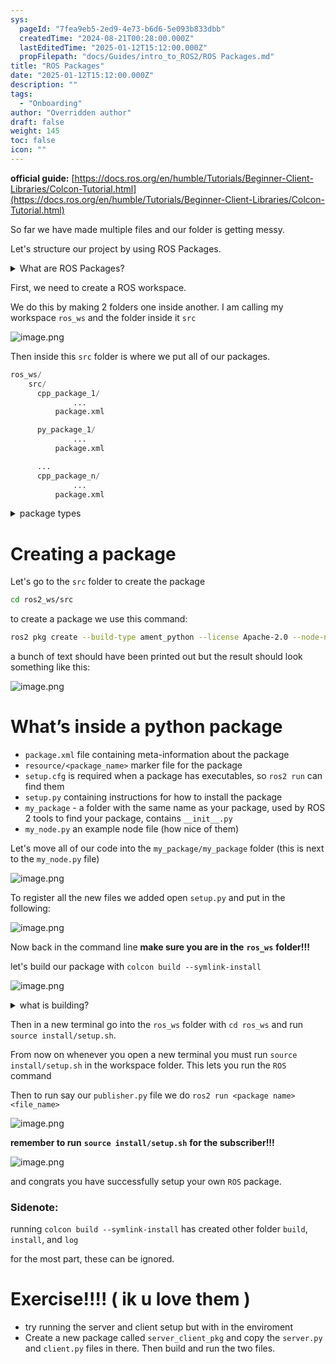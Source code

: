 ```yaml
---
sys:
  pageId: "7fea9eb5-2ed9-4e73-b6d6-5e093b833dbb"
  createdTime: "2024-08-21T00:28:00.000Z"
  lastEditedTime: "2025-01-12T15:12:00.000Z"
  propFilepath: "docs/Guides/intro_to_ROS2/ROS Packages.md"
title: "ROS Packages"
date: "2025-01-12T15:12:00.000Z"
description: ""
tags:
  - "Onboarding"
author: "Overridden author"
draft: false
weight: 145
toc: false
icon: ""
---
```


**official guide:** [https://docs.ros.org/en/humble/Tutorials/Beginner-Client-Libraries/Colcon-Tutorial.html](https://docs.ros.org/en/humble/Tutorials/Beginner-Client-Libraries/Colcon-Tutorial.html)

So far we have made multiple files and our folder is getting messy.

Let's structure our project by using ROS Packages.

<details>

<summary>What are ROS Packages?</summary>

ROS Packages are, as the name implies, packages of code that are highly sharable between ROS developers.

They consist of a folder, `package.xml` file, and source code

```python
      cpp_package_1/
		      ... imagine much code files here ..
          package.xml
```

</details>

First, we need to create a ROS workspace.

We do this by making 2 folders one inside another. I am calling my workspace `ros_ws` and the folder inside it `src`

![image.png](https://prod-files-secure.s3.us-west-2.amazonaws.com/d518164a-d88e-44d1-a4ee-3adb3bd8bce0/70706947-fd18-4537-a67b-e12946812d31/image.png?X-Amz-Algorithm=AWS4-HMAC-SHA256&X-Amz-Content-Sha256=UNSIGNED-PAYLOAD&X-Amz-Credential=ASIAZI2LB4664B4VVIL6%2F20250328%2Fus-west-2%2Fs3%2Faws4_request&X-Amz-Date=20250328T230118Z&X-Amz-Expires=3600&X-Amz-Security-Token=IQoJb3JpZ2luX2VjEP%2F%2F%2F%2F%2F%2F%2F%2F%2F%2F%2FwEaCXVzLXdlc3QtMiJHMEUCIGaS%2FNNBful6TdJ9KnDVYr5otBTGJdnK8X7O%2BPdOJazHAiEArTq5BreCXv6qo88ikW1FQtkXqcpJlbPRxR%2BVZc4GnqMq%2FwMIaBAAGgw2Mzc0MjMxODM4MDUiDCsdpsxJYYhrdIxECyrcA5ma2EFPJwTY7x7WJaK%2FTdxUmEgA7sxE3%2BlsnVSGaDQFb7XthEa6b4lXCkCUURSNBVInIto2EHW2x8k0UMWBvbIZoFMcnsvBxG2qZXw0kW1b8Rf2I9GBYNgfYwDAnRi0Nt6E5IfdsIwax7pOWjlitM6nro%2Bp2RLOQXIw0PiVruJaC7%2BJr6nFHf0i2hh7u85uWoY7bgzXSkEWyiJ1PwN1kiW06KXAK%2F8UBsGS2WhsIhBHTCqboC8B%2FaVTs%2FbWLtR3Y96q76NmNMrskq2A7rnW33LTW0s%2BiFcFn4WyqEF0utAxbPmJnr9k1uWIarmxA2%2FovabRU8Hmz8WZOTBPlbJvsDJKdqEON6%2F6D%2Bvbo%2F83mL%2BQayOWD1DXbwlAHJ%2F1KLjhQ4Ljho1IfROf6Ij2SpNg%2BPHZnt0mPWCPTUniDeWTDHLrjUzQdb2aEzOQgf14mMWkbXYIIp2LHd%2BmksIpC2FK2WZEp%2ByB1QODSOyV9M58rqGLP7u61OIULrmAp%2FO8E9aIs76cvDQ0ZwqdFmLrqg%2FKB3n9qr9lkFDbtbpVygGiCICWQqqmsxMtVW1plpywgNV6tv5yc1gi5HTsoOghPgJS%2Bt%2BVqmT1luD9ldXmM0UEzfMfbyIW1V4kHJo84wVmMIDEnL8GOqUBjOgoOePOy8kMxQqDUzgBQocJqoPQnRAoClX92tyyC7WxkEq%2BxL9UtZZzmAeVeOE%2B3GfPWyQPYYk8rrwU66%2BS%2FLyplhgeXXFnY0KbV4YJ%2FGBUsXuiunpktIHrykajB7FMrW06SU%2B3Oc%2F7ongSJowaK2t%2FHpxeDbgMpjMyVY8qwBrJn%2FgvlNICVB3VhivV4kTtJKKwVZVZ08Px05nvmlV6OSzXK%2Bvz&X-Amz-Signature=a763824a033941fd9d84fc319b3e77778d195f884addc2ea99efd8d3ff0b4d56&X-Amz-SignedHeaders=host&x-id=GetObject)

Then inside this `src` folder is where we put all of our packages.

```python
ros_ws/
    src/
      cpp_package_1/
		      ...
          package.xml

      py_package_1/
		      ...
          package.xml

      ...
      cpp_package_n/
		      ...
          package.xml

```

<details>

<summary>package types</summary>

packages can be either `C++` or python.

the intern file structure is different for each but for this guide we will stick to creating python packages

</details>

# Creating a package

Let's go to the `src` folder to create the package

```bash
cd ros2_ws/src
```

to create a package we use this command:

```bash
ros2 pkg create --build-type ament_python --license Apache-2.0 --node-name my_node my_package
```

a bunch of text should have been printed out but the result should look something like this:

![image.png](https://prod-files-secure.s3.us-west-2.amazonaws.com/d518164a-d88e-44d1-a4ee-3adb3bd8bce0/e6cf1e3f-8512-4a3e-b131-079f800bf3e8/image.png?X-Amz-Algorithm=AWS4-HMAC-SHA256&X-Amz-Content-Sha256=UNSIGNED-PAYLOAD&X-Amz-Credential=ASIAZI2LB4664B4VVIL6%2F20250328%2Fus-west-2%2Fs3%2Faws4_request&X-Amz-Date=20250328T230118Z&X-Amz-Expires=3600&X-Amz-Security-Token=IQoJb3JpZ2luX2VjEP%2F%2F%2F%2F%2F%2F%2F%2F%2F%2F%2FwEaCXVzLXdlc3QtMiJHMEUCIGaS%2FNNBful6TdJ9KnDVYr5otBTGJdnK8X7O%2BPdOJazHAiEArTq5BreCXv6qo88ikW1FQtkXqcpJlbPRxR%2BVZc4GnqMq%2FwMIaBAAGgw2Mzc0MjMxODM4MDUiDCsdpsxJYYhrdIxECyrcA5ma2EFPJwTY7x7WJaK%2FTdxUmEgA7sxE3%2BlsnVSGaDQFb7XthEa6b4lXCkCUURSNBVInIto2EHW2x8k0UMWBvbIZoFMcnsvBxG2qZXw0kW1b8Rf2I9GBYNgfYwDAnRi0Nt6E5IfdsIwax7pOWjlitM6nro%2Bp2RLOQXIw0PiVruJaC7%2BJr6nFHf0i2hh7u85uWoY7bgzXSkEWyiJ1PwN1kiW06KXAK%2F8UBsGS2WhsIhBHTCqboC8B%2FaVTs%2FbWLtR3Y96q76NmNMrskq2A7rnW33LTW0s%2BiFcFn4WyqEF0utAxbPmJnr9k1uWIarmxA2%2FovabRU8Hmz8WZOTBPlbJvsDJKdqEON6%2F6D%2Bvbo%2F83mL%2BQayOWD1DXbwlAHJ%2F1KLjhQ4Ljho1IfROf6Ij2SpNg%2BPHZnt0mPWCPTUniDeWTDHLrjUzQdb2aEzOQgf14mMWkbXYIIp2LHd%2BmksIpC2FK2WZEp%2ByB1QODSOyV9M58rqGLP7u61OIULrmAp%2FO8E9aIs76cvDQ0ZwqdFmLrqg%2FKB3n9qr9lkFDbtbpVygGiCICWQqqmsxMtVW1plpywgNV6tv5yc1gi5HTsoOghPgJS%2Bt%2BVqmT1luD9ldXmM0UEzfMfbyIW1V4kHJo84wVmMIDEnL8GOqUBjOgoOePOy8kMxQqDUzgBQocJqoPQnRAoClX92tyyC7WxkEq%2BxL9UtZZzmAeVeOE%2B3GfPWyQPYYk8rrwU66%2BS%2FLyplhgeXXFnY0KbV4YJ%2FGBUsXuiunpktIHrykajB7FMrW06SU%2B3Oc%2F7ongSJowaK2t%2FHpxeDbgMpjMyVY8qwBrJn%2FgvlNICVB3VhivV4kTtJKKwVZVZ08Px05nvmlV6OSzXK%2Bvz&X-Amz-Signature=b9f677593b4da9ad49bd03f614e7c655cd583d7d3d37a5ef63a85b48046423b1&X-Amz-SignedHeaders=host&x-id=GetObject)

# What’s inside a python package

- `package.xml` file containing meta-information about the package
- `resource/<package_name>` marker file for the package
- `setup.cfg` is required when a package has executables, so `ros2 run` can find them
- `setup.py` containing instructions for how to install the package
- `my_package` - a folder with the same name as your package, used by ROS 2 tools to find your package, contains `__init__.py`
- `my_node.py` an example node file (how nice of them)

Let's move all of our code into the `my_package/my_package` folder (this is next to the `my_node.py` file)

![image.png](https://prod-files-secure.s3.us-west-2.amazonaws.com/d518164a-d88e-44d1-a4ee-3adb3bd8bce0/9ce58f11-0da9-4d3e-b86d-506a9685d378/image.png?X-Amz-Algorithm=AWS4-HMAC-SHA256&X-Amz-Content-Sha256=UNSIGNED-PAYLOAD&X-Amz-Credential=ASIAZI2LB4664B4VVIL6%2F20250328%2Fus-west-2%2Fs3%2Faws4_request&X-Amz-Date=20250328T230118Z&X-Amz-Expires=3600&X-Amz-Security-Token=IQoJb3JpZ2luX2VjEP%2F%2F%2F%2F%2F%2F%2F%2F%2F%2F%2FwEaCXVzLXdlc3QtMiJHMEUCIGaS%2FNNBful6TdJ9KnDVYr5otBTGJdnK8X7O%2BPdOJazHAiEArTq5BreCXv6qo88ikW1FQtkXqcpJlbPRxR%2BVZc4GnqMq%2FwMIaBAAGgw2Mzc0MjMxODM4MDUiDCsdpsxJYYhrdIxECyrcA5ma2EFPJwTY7x7WJaK%2FTdxUmEgA7sxE3%2BlsnVSGaDQFb7XthEa6b4lXCkCUURSNBVInIto2EHW2x8k0UMWBvbIZoFMcnsvBxG2qZXw0kW1b8Rf2I9GBYNgfYwDAnRi0Nt6E5IfdsIwax7pOWjlitM6nro%2Bp2RLOQXIw0PiVruJaC7%2BJr6nFHf0i2hh7u85uWoY7bgzXSkEWyiJ1PwN1kiW06KXAK%2F8UBsGS2WhsIhBHTCqboC8B%2FaVTs%2FbWLtR3Y96q76NmNMrskq2A7rnW33LTW0s%2BiFcFn4WyqEF0utAxbPmJnr9k1uWIarmxA2%2FovabRU8Hmz8WZOTBPlbJvsDJKdqEON6%2F6D%2Bvbo%2F83mL%2BQayOWD1DXbwlAHJ%2F1KLjhQ4Ljho1IfROf6Ij2SpNg%2BPHZnt0mPWCPTUniDeWTDHLrjUzQdb2aEzOQgf14mMWkbXYIIp2LHd%2BmksIpC2FK2WZEp%2ByB1QODSOyV9M58rqGLP7u61OIULrmAp%2FO8E9aIs76cvDQ0ZwqdFmLrqg%2FKB3n9qr9lkFDbtbpVygGiCICWQqqmsxMtVW1plpywgNV6tv5yc1gi5HTsoOghPgJS%2Bt%2BVqmT1luD9ldXmM0UEzfMfbyIW1V4kHJo84wVmMIDEnL8GOqUBjOgoOePOy8kMxQqDUzgBQocJqoPQnRAoClX92tyyC7WxkEq%2BxL9UtZZzmAeVeOE%2B3GfPWyQPYYk8rrwU66%2BS%2FLyplhgeXXFnY0KbV4YJ%2FGBUsXuiunpktIHrykajB7FMrW06SU%2B3Oc%2F7ongSJowaK2t%2FHpxeDbgMpjMyVY8qwBrJn%2FgvlNICVB3VhivV4kTtJKKwVZVZ08Px05nvmlV6OSzXK%2Bvz&X-Amz-Signature=ff66686ee2821cbe9ffb9766926c8df2a41754acf47ae595faddc9b2e907b4a3&X-Amz-SignedHeaders=host&x-id=GetObject)

To register all the new files we added open `setup.py` and put in the following:

![image.png](https://prod-files-secure.s3.us-west-2.amazonaws.com/d518164a-d88e-44d1-a4ee-3adb3bd8bce0/1cd7c262-4cae-4496-9d75-c178537d24a2/image.png?X-Amz-Algorithm=AWS4-HMAC-SHA256&X-Amz-Content-Sha256=UNSIGNED-PAYLOAD&X-Amz-Credential=ASIAZI2LB4664B4VVIL6%2F20250328%2Fus-west-2%2Fs3%2Faws4_request&X-Amz-Date=20250328T230118Z&X-Amz-Expires=3600&X-Amz-Security-Token=IQoJb3JpZ2luX2VjEP%2F%2F%2F%2F%2F%2F%2F%2F%2F%2F%2FwEaCXVzLXdlc3QtMiJHMEUCIGaS%2FNNBful6TdJ9KnDVYr5otBTGJdnK8X7O%2BPdOJazHAiEArTq5BreCXv6qo88ikW1FQtkXqcpJlbPRxR%2BVZc4GnqMq%2FwMIaBAAGgw2Mzc0MjMxODM4MDUiDCsdpsxJYYhrdIxECyrcA5ma2EFPJwTY7x7WJaK%2FTdxUmEgA7sxE3%2BlsnVSGaDQFb7XthEa6b4lXCkCUURSNBVInIto2EHW2x8k0UMWBvbIZoFMcnsvBxG2qZXw0kW1b8Rf2I9GBYNgfYwDAnRi0Nt6E5IfdsIwax7pOWjlitM6nro%2Bp2RLOQXIw0PiVruJaC7%2BJr6nFHf0i2hh7u85uWoY7bgzXSkEWyiJ1PwN1kiW06KXAK%2F8UBsGS2WhsIhBHTCqboC8B%2FaVTs%2FbWLtR3Y96q76NmNMrskq2A7rnW33LTW0s%2BiFcFn4WyqEF0utAxbPmJnr9k1uWIarmxA2%2FovabRU8Hmz8WZOTBPlbJvsDJKdqEON6%2F6D%2Bvbo%2F83mL%2BQayOWD1DXbwlAHJ%2F1KLjhQ4Ljho1IfROf6Ij2SpNg%2BPHZnt0mPWCPTUniDeWTDHLrjUzQdb2aEzOQgf14mMWkbXYIIp2LHd%2BmksIpC2FK2WZEp%2ByB1QODSOyV9M58rqGLP7u61OIULrmAp%2FO8E9aIs76cvDQ0ZwqdFmLrqg%2FKB3n9qr9lkFDbtbpVygGiCICWQqqmsxMtVW1plpywgNV6tv5yc1gi5HTsoOghPgJS%2Bt%2BVqmT1luD9ldXmM0UEzfMfbyIW1V4kHJo84wVmMIDEnL8GOqUBjOgoOePOy8kMxQqDUzgBQocJqoPQnRAoClX92tyyC7WxkEq%2BxL9UtZZzmAeVeOE%2B3GfPWyQPYYk8rrwU66%2BS%2FLyplhgeXXFnY0KbV4YJ%2FGBUsXuiunpktIHrykajB7FMrW06SU%2B3Oc%2F7ongSJowaK2t%2FHpxeDbgMpjMyVY8qwBrJn%2FgvlNICVB3VhivV4kTtJKKwVZVZ08Px05nvmlV6OSzXK%2Bvz&X-Amz-Signature=58ad8c63b81a6be12fc65189bfeae7aedc3a2241e24156bdbcaf2755374024e6&X-Amz-SignedHeaders=host&x-id=GetObject)

Now back in the command line **make sure you are in the** **`ros_ws`** **folder!!!**

let's build our package with `colcon build --symlink-install`

![image.png](https://prod-files-secure.s3.us-west-2.amazonaws.com/d518164a-d88e-44d1-a4ee-3adb3bd8bce0/2f2a0d27-b173-48fd-b189-5f5c0ce65619/image.png?X-Amz-Algorithm=AWS4-HMAC-SHA256&X-Amz-Content-Sha256=UNSIGNED-PAYLOAD&X-Amz-Credential=ASIAZI2LB4664B4VVIL6%2F20250328%2Fus-west-2%2Fs3%2Faws4_request&X-Amz-Date=20250328T230118Z&X-Amz-Expires=3600&X-Amz-Security-Token=IQoJb3JpZ2luX2VjEP%2F%2F%2F%2F%2F%2F%2F%2F%2F%2F%2FwEaCXVzLXdlc3QtMiJHMEUCIGaS%2FNNBful6TdJ9KnDVYr5otBTGJdnK8X7O%2BPdOJazHAiEArTq5BreCXv6qo88ikW1FQtkXqcpJlbPRxR%2BVZc4GnqMq%2FwMIaBAAGgw2Mzc0MjMxODM4MDUiDCsdpsxJYYhrdIxECyrcA5ma2EFPJwTY7x7WJaK%2FTdxUmEgA7sxE3%2BlsnVSGaDQFb7XthEa6b4lXCkCUURSNBVInIto2EHW2x8k0UMWBvbIZoFMcnsvBxG2qZXw0kW1b8Rf2I9GBYNgfYwDAnRi0Nt6E5IfdsIwax7pOWjlitM6nro%2Bp2RLOQXIw0PiVruJaC7%2BJr6nFHf0i2hh7u85uWoY7bgzXSkEWyiJ1PwN1kiW06KXAK%2F8UBsGS2WhsIhBHTCqboC8B%2FaVTs%2FbWLtR3Y96q76NmNMrskq2A7rnW33LTW0s%2BiFcFn4WyqEF0utAxbPmJnr9k1uWIarmxA2%2FovabRU8Hmz8WZOTBPlbJvsDJKdqEON6%2F6D%2Bvbo%2F83mL%2BQayOWD1DXbwlAHJ%2F1KLjhQ4Ljho1IfROf6Ij2SpNg%2BPHZnt0mPWCPTUniDeWTDHLrjUzQdb2aEzOQgf14mMWkbXYIIp2LHd%2BmksIpC2FK2WZEp%2ByB1QODSOyV9M58rqGLP7u61OIULrmAp%2FO8E9aIs76cvDQ0ZwqdFmLrqg%2FKB3n9qr9lkFDbtbpVygGiCICWQqqmsxMtVW1plpywgNV6tv5yc1gi5HTsoOghPgJS%2Bt%2BVqmT1luD9ldXmM0UEzfMfbyIW1V4kHJo84wVmMIDEnL8GOqUBjOgoOePOy8kMxQqDUzgBQocJqoPQnRAoClX92tyyC7WxkEq%2BxL9UtZZzmAeVeOE%2B3GfPWyQPYYk8rrwU66%2BS%2FLyplhgeXXFnY0KbV4YJ%2FGBUsXuiunpktIHrykajB7FMrW06SU%2B3Oc%2F7ongSJowaK2t%2FHpxeDbgMpjMyVY8qwBrJn%2FgvlNICVB3VhivV4kTtJKKwVZVZ08Px05nvmlV6OSzXK%2Bvz&X-Amz-Signature=f54e631b884f1cb61d38ec47eab2242a0654951ff1c4bfd3b254ca69cc6ae2f7&X-Amz-SignedHeaders=host&x-id=GetObject)

<details>

<summary>what is building?</summary>

if you are a CS major at Rose-Hulman you will learn the answer to this in CSSE132

but TLDR; is it combines all the code files into one program that can be run easily 

</details>

Then in a new terminal go into the `ros_ws` folder with `cd ros_ws` and run `source install/setup.sh`. 

From now on whenever you open a new terminal you must run `source install/setup.sh` in the workspace folder. This lets you run the `ROS` command

Then to run say our `publisher.py` file we do `ros2 run <package name> <file_name>`

![image.png](https://prod-files-secure.s3.us-west-2.amazonaws.com/d518164a-d88e-44d1-a4ee-3adb3bd8bce0/4f4b1219-3a44-4632-aa0a-ce3471699f59/image.png?X-Amz-Algorithm=AWS4-HMAC-SHA256&X-Amz-Content-Sha256=UNSIGNED-PAYLOAD&X-Amz-Credential=ASIAZI2LB4664B4VVIL6%2F20250328%2Fus-west-2%2Fs3%2Faws4_request&X-Amz-Date=20250328T230118Z&X-Amz-Expires=3600&X-Amz-Security-Token=IQoJb3JpZ2luX2VjEP%2F%2F%2F%2F%2F%2F%2F%2F%2F%2F%2FwEaCXVzLXdlc3QtMiJHMEUCIGaS%2FNNBful6TdJ9KnDVYr5otBTGJdnK8X7O%2BPdOJazHAiEArTq5BreCXv6qo88ikW1FQtkXqcpJlbPRxR%2BVZc4GnqMq%2FwMIaBAAGgw2Mzc0MjMxODM4MDUiDCsdpsxJYYhrdIxECyrcA5ma2EFPJwTY7x7WJaK%2FTdxUmEgA7sxE3%2BlsnVSGaDQFb7XthEa6b4lXCkCUURSNBVInIto2EHW2x8k0UMWBvbIZoFMcnsvBxG2qZXw0kW1b8Rf2I9GBYNgfYwDAnRi0Nt6E5IfdsIwax7pOWjlitM6nro%2Bp2RLOQXIw0PiVruJaC7%2BJr6nFHf0i2hh7u85uWoY7bgzXSkEWyiJ1PwN1kiW06KXAK%2F8UBsGS2WhsIhBHTCqboC8B%2FaVTs%2FbWLtR3Y96q76NmNMrskq2A7rnW33LTW0s%2BiFcFn4WyqEF0utAxbPmJnr9k1uWIarmxA2%2FovabRU8Hmz8WZOTBPlbJvsDJKdqEON6%2F6D%2Bvbo%2F83mL%2BQayOWD1DXbwlAHJ%2F1KLjhQ4Ljho1IfROf6Ij2SpNg%2BPHZnt0mPWCPTUniDeWTDHLrjUzQdb2aEzOQgf14mMWkbXYIIp2LHd%2BmksIpC2FK2WZEp%2ByB1QODSOyV9M58rqGLP7u61OIULrmAp%2FO8E9aIs76cvDQ0ZwqdFmLrqg%2FKB3n9qr9lkFDbtbpVygGiCICWQqqmsxMtVW1plpywgNV6tv5yc1gi5HTsoOghPgJS%2Bt%2BVqmT1luD9ldXmM0UEzfMfbyIW1V4kHJo84wVmMIDEnL8GOqUBjOgoOePOy8kMxQqDUzgBQocJqoPQnRAoClX92tyyC7WxkEq%2BxL9UtZZzmAeVeOE%2B3GfPWyQPYYk8rrwU66%2BS%2FLyplhgeXXFnY0KbV4YJ%2FGBUsXuiunpktIHrykajB7FMrW06SU%2B3Oc%2F7ongSJowaK2t%2FHpxeDbgMpjMyVY8qwBrJn%2FgvlNICVB3VhivV4kTtJKKwVZVZ08Px05nvmlV6OSzXK%2Bvz&X-Amz-Signature=29d2baa415e38dfde68fa5516d73f853f4ad3aea5d048381e3f5ea24a69a76ad&X-Amz-SignedHeaders=host&x-id=GetObject)

**remember to run** **`source install/setup.sh`** **for the subscriber!!!**

![image.png](https://prod-files-secure.s3.us-west-2.amazonaws.com/d518164a-d88e-44d1-a4ee-3adb3bd8bce0/02121119-dad4-49ec-8356-c956108b4243/image.png?X-Amz-Algorithm=AWS4-HMAC-SHA256&X-Amz-Content-Sha256=UNSIGNED-PAYLOAD&X-Amz-Credential=ASIAZI2LB4664B4VVIL6%2F20250328%2Fus-west-2%2Fs3%2Faws4_request&X-Amz-Date=20250328T230118Z&X-Amz-Expires=3600&X-Amz-Security-Token=IQoJb3JpZ2luX2VjEP%2F%2F%2F%2F%2F%2F%2F%2F%2F%2F%2FwEaCXVzLXdlc3QtMiJHMEUCIGaS%2FNNBful6TdJ9KnDVYr5otBTGJdnK8X7O%2BPdOJazHAiEArTq5BreCXv6qo88ikW1FQtkXqcpJlbPRxR%2BVZc4GnqMq%2FwMIaBAAGgw2Mzc0MjMxODM4MDUiDCsdpsxJYYhrdIxECyrcA5ma2EFPJwTY7x7WJaK%2FTdxUmEgA7sxE3%2BlsnVSGaDQFb7XthEa6b4lXCkCUURSNBVInIto2EHW2x8k0UMWBvbIZoFMcnsvBxG2qZXw0kW1b8Rf2I9GBYNgfYwDAnRi0Nt6E5IfdsIwax7pOWjlitM6nro%2Bp2RLOQXIw0PiVruJaC7%2BJr6nFHf0i2hh7u85uWoY7bgzXSkEWyiJ1PwN1kiW06KXAK%2F8UBsGS2WhsIhBHTCqboC8B%2FaVTs%2FbWLtR3Y96q76NmNMrskq2A7rnW33LTW0s%2BiFcFn4WyqEF0utAxbPmJnr9k1uWIarmxA2%2FovabRU8Hmz8WZOTBPlbJvsDJKdqEON6%2F6D%2Bvbo%2F83mL%2BQayOWD1DXbwlAHJ%2F1KLjhQ4Ljho1IfROf6Ij2SpNg%2BPHZnt0mPWCPTUniDeWTDHLrjUzQdb2aEzOQgf14mMWkbXYIIp2LHd%2BmksIpC2FK2WZEp%2ByB1QODSOyV9M58rqGLP7u61OIULrmAp%2FO8E9aIs76cvDQ0ZwqdFmLrqg%2FKB3n9qr9lkFDbtbpVygGiCICWQqqmsxMtVW1plpywgNV6tv5yc1gi5HTsoOghPgJS%2Bt%2BVqmT1luD9ldXmM0UEzfMfbyIW1V4kHJo84wVmMIDEnL8GOqUBjOgoOePOy8kMxQqDUzgBQocJqoPQnRAoClX92tyyC7WxkEq%2BxL9UtZZzmAeVeOE%2B3GfPWyQPYYk8rrwU66%2BS%2FLyplhgeXXFnY0KbV4YJ%2FGBUsXuiunpktIHrykajB7FMrW06SU%2B3Oc%2F7ongSJowaK2t%2FHpxeDbgMpjMyVY8qwBrJn%2FgvlNICVB3VhivV4kTtJKKwVZVZ08Px05nvmlV6OSzXK%2Bvz&X-Amz-Signature=0ce66cad16a1b9597d49b891f6a0dfc660d7eb84761271f8565da6c3dfce0aff&X-Amz-SignedHeaders=host&x-id=GetObject)

and congrats you have successfully setup your own `ROS` package.

### Sidenote:

running `colcon build --symlink-install` has created other folder `build`, `install`, and `log`

for the most part, these can be ignored.

# Exercise!!!! ( ik u love them )

- try running the server and client setup but with in the enviroment
- Create a new package called `server_client_pkg` and copy the `server.py` and `client.py` files in there. Then build and run the two files.
